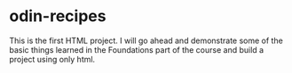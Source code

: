 # odin-recipes

This is the first HTML project. I will go ahead and demonstrate some of the basic things learned in the Foundations part of the course and build a project using only html. 
